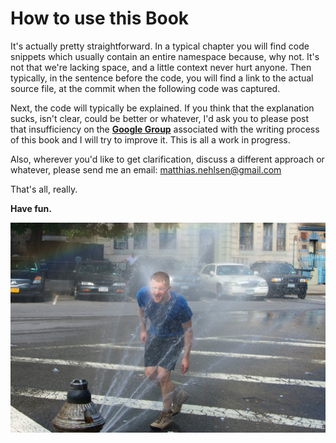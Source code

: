 # How to use this Book

It's actually pretty straightforward. In a typical chapter you will find code snippets which usually contain an entire namespace because, why not. It's not that we're lacking space, and a little context never hurt anyone. Then typically, in the sentence before the code, you will find a link to the actual source file, at the commit when the following code was captured.

Next, the code will typically be explained. If you think that the explanation sucks, isn't clear, could be better or whatever, I'd ask you to please post that insufficiency on the **[Google Group](https://groups.google.com/forum/#!forum/building-a-system-in-clojure)** associated with the writing process of this book and I will try to improve it. This is all a work in progress.

Also, wherever you'd like to get clarification, discuss a different approach or whatever, please send me an email: <matthias.nehlsen@gmail.com>

That's all, really. 

**Have fun.**

![](images/have-fun.jpg)


